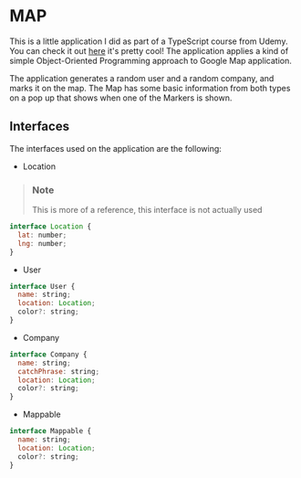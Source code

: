 # MAP

This is a little application I did as part of a TypeScript course from Udemy. You can check it out [here](https://www.udemy.com/course/typescript-the-complete-developers-guide/) it's pretty cool! The application applies a kind of simple Object-Oriented Programming approach to Google Map application.

The application generates a random user and a random company, and marks it on the map. The Map has some basic information from both types on a pop up that shows when one of the Markers is shown.

## Interfaces

The interfaces used on the application are the following:

- Location

> ### Note
> This is more of a reference, this interface is not actually used

```js
interface Location {
  lat: number;
  lng: number;
}
```

- User

```js
interface User {
  name: string;
  location: Location;
  color?: string;
}
```

- Company

```js
interface Company {
  name: string;
  catchPhrase: string;
  location: Location;
  color?: string;
}
```

- Mappable

```js
interface Mappable {
  name: string;
  location: Location;
  color?: string;
}
```
